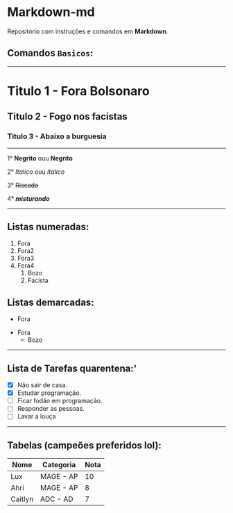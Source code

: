 # Markdown-md
Repositório com instruções e comandos em **Markdown**.

## Comandos `Basicos`:

---
# Titulo 1 - Fora Bolsonaro
## Titulo 2 - Fogo nos facistas
### Titulo 3 - Abaixo a burguesia

***
1° **Negrito** ouu __Negrito__

2° *Italico* ouu _Italico_

3° ~~Riscado~~

4° __*misturando*__

***
## Listas numeradas:
1. Fora
2. Fora2
3. Fora3
4. Fora4
   1. Bozo
   2. Facista

## Listas demarcadas:

- Fora
* Fora
   * Bozo

***
## Lista de Tarefas quarentena:'
- [X] Não sair de casa.
- [x] Estudar programação.
- [ ] Ficar fodão em programação.
- [ ] Responder as pessoas.
- [ ] Lavar a louça

***
## Tabelas (campeões preferidos lol):

Nome | Categoria | Nota
---|---|---
Lux | MAGE - AP | 10
Ahri | MAGE - AP | 8
Caitlyn | ADC - AD | 7
